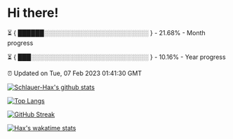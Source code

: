 # Hi there!

⏳ { ██████░░░░░░░░░░░░░░░░░░░░░░░░ } - 21.68% - Month progress

⏳ { ███░░░░░░░░░░░░░░░░░░░░░░░░░░░ } - 10.16% - Year progress

⏰ Updated on Tue, 07 Feb 2023 01:41:30 GMT


[![Schlauer-Hax's github stats](https://github-readme-stats.vercel.app/api?username=Schlauer-Hax&show_icons=true&theme=dark&count_private=true)](https://github.com/Schlauer-Hax)


[![Top Langs](https://github-readme-stats.vercel.app/api/top-langs/?username=Schlauer-Hax&layout=compact&theme=dark)](https://github.com/Schlauer-Hax?tab=repositories)

[![GitHub Streak](https://streak-stats.demolab.com?user=Schlauer-Hax&theme=dark)](https://git.io/streak-stats)

[![Hax's wakatime stats](https://github-readme-stats.vercel.app/api/wakatime?username=Hax&theme=dark)](https://wakatime.com/@Hax)

